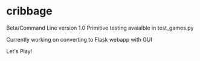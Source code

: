 # cribbage

Beta/Command Line version 1.0
Primitive testing avaialble in test_games.py

Currently working on converting to Flask webapp with GUI


Let's Play!
